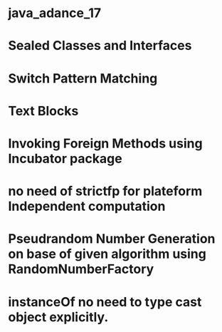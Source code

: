 # java_adance_17

# Sealed Classes and Interfaces
# Switch Pattern Matching
# Text Blocks
# Invoking Foreign Methods using Incubator package
# no need of strictfp for plateform Independent computation
# Pseudrandom Number Generation on base of given algorithm using RandomNumberFactory
# instanceOf no need to type cast object explicitly.
